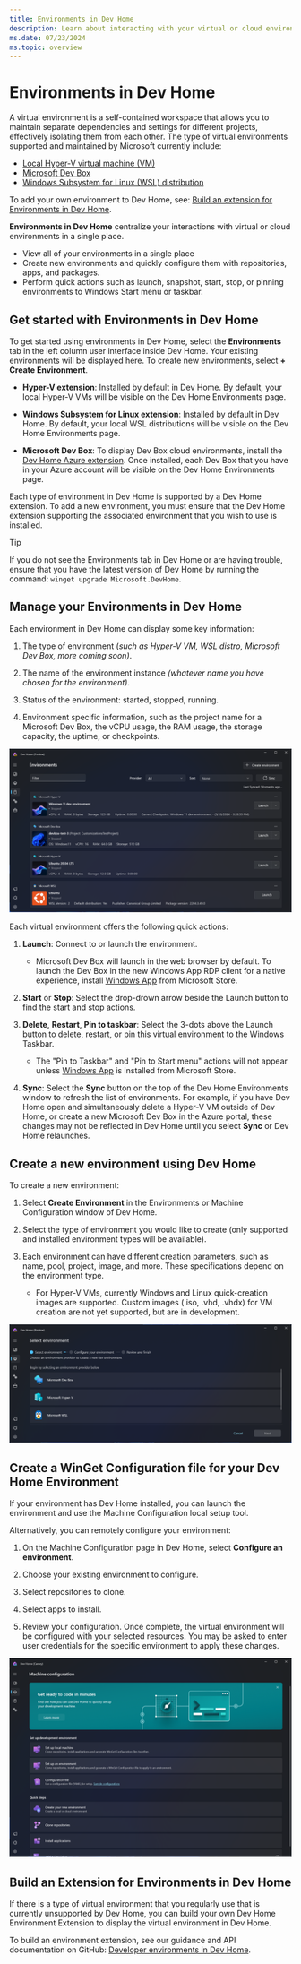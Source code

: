 ```yaml
---
title: Environments in Dev Home
description: Learn about interacting with your virtual or cloud environments from Dev Home.
ms.date: 07/23/2024
ms.topic: overview
---
```


# Environments in Dev Home

A virtual environment is a self-contained workspace that allows you to maintain separate dependencies and settings for different projects, effectively isolating them from each other. The type of virtual environments supported and maintained by Microsoft currently include:

- [Local Hyper-V virtual machine (VM)](/windows-server/virtualization/hyper-v/get-started/create-a-virtual-machine-in-hyper-v)
- [Microsoft Dev Box](/azure/dev-box/overview-what-is-microsoft-dev-box)
- [Windows Subsystem for Linux (WSL) distribution](/windows/wsl/install)

To add your own environment to Dev Home, see: [Build an extension for Environments in Dev Home](#build-an-extension-for-environments-in-dev-home).

**Environments in Dev Home** centralize your interactions with virtual or cloud environments in a single place.

- View all of your environments in a single place
- Create new environments and quickly configure them with repositories, apps, and packages.
- Perform quick actions such as launch, snapshot, start, stop, or pinning environments to Windows Start menu or taskbar.

## Get started with Environments in Dev Home

To get started using environments in Dev Home, select the **Environments** tab in the left column user interface inside Dev Home. Your existing environments will be displayed here. To create new environments, select **+ Create Environment**.

- **Hyper-V extension**: Installed by default in Dev Home. By default, your local Hyper-V VMs will be visible on the Dev Home Environments page.
  
- **Windows Subsystem for Linux extension**: Installed by default in Dev Home. By default, your local WSL distributions will be visible on the Dev Home Environments page.

- **Microsoft Dev Box**: To display Dev Box cloud environments, install the [Dev Home Azure extension](extensions.md#dev-home-azure-extension). Once installed, each Dev Box that you have in your Azure account will be visible on the Dev Home Environments page.

Each type of environment in Dev Home is supported by a Dev Home extension. To add a new environment, you must ensure that the Dev Home extension supporting the associated environment that you wish to use is installed.

> [!TIP]
> If you do not see the Environments tab in Dev Home or are having trouble, ensure that you have the latest version of Dev Home by running the command: `winget upgrade Microsoft.DevHome`.

## Manage your Environments in Dev Home

Each environment in Dev Home can display some key information:

1. The type of environment (*such as Hyper-V VM, WSL distro, Microsoft Dev Box, more coming soon)*.

2. The name of the environment instance *(whatever name you have chosen for the environment)*.

3. Status of the environment: started, stopped, running.

4. Environment specific information, such as the project name for a Microsoft Dev Box, the vCPU usage, the RAM usage, the storage capacity, the uptime, or checkpoints.

![Environments in Dev Home](../images/devhome-environment-manage.png)

Each virtual environment offers the following quick actions:

1. **Launch**: Connect to or launch the environment.

    - Microsoft Dev Box will launch in the web browser by default. To launch the Dev Box in the new Windows App RDP client for a native experience, install [Windows App](https://www.microsoft.com/store/productId/9N1F85V9T8BN) from Microsoft Store.

2. **Start** or **Stop**: Select the drop-drown arrow beside the Launch button to find the start and stop actions.

3. **Delete**, **Restart**, **Pin to taskbar**: Select the 3-dots above the Launch button to delete, restart, or pin this virtual environment to the Windows Taskbar.

    - The "Pin to Taskbar" and "Pin to Start menu" actions will not appear unless [Windows App](https://www.microsoft.com/store/productId/9N1F85V9T8BN) is installed from Microsoft Store.

4. **Sync**: Select the **Sync** button on the top of the Dev Home Environments window to refresh the list of environments. For example, if you have Dev Home open and simultaneously delete a Hyper-V VM outside of Dev Home, or create a new Microsoft Dev Box in the Azure portal, these changes may not be reflected in Dev Home until you select **Sync** or Dev Home relaunches.

## Create a new environment using Dev Home

To create a new environment:

1. Select **Create Environment** in the Environments or Machine Configuration window of Dev Home.

2. Select the type of environment you would like to create (only supported and installed environment types will be available).

3. Each environment can have different creation parameters, such as name, pool, project, image, and more. These specifications depend on the environment type.
    - For Hyper-V VMs, currently Windows and Linux quick-creation images are supported. Custom images (.iso, .vhd, .vhdx) for VM creation are not yet supported, but are in development.

![Creating an environment](../images/devhome-environment-creation.png)

## Create a WinGet Configuration file for your Dev Home Environment

If your environment has Dev Home installed, you can launch the environment and use the Machine Configuration local setup tool.

Alternatively, you can remotely configure your environment:

1. On the Machine Configuration page in Dev Home, select **Configure an environment**.

2. Choose your existing environment to configure.

3. Select repositories to clone.

4. Select apps to install.

5. Review your configuration. Once complete, the virtual environment will be configured with your selected resources. You may be asked to enter user credentials for the specific environment to apply these changes.

![Machine configuration](../images/devhome-environment-config.png)

## Build an Extension for Environments in Dev Home

If there is a type of virtual environment that you regularly use that is currently unsupported by Dev Home, you can build your own Dev Home Environment Extension to display the virtual environment in Dev Home.

To build an environment extension, see our guidance and API documentation on GitHub: [Developer environments in Dev Home](https://github.com/microsoft/devhome/blob/main/docs/extensions/environments/readme.md).
